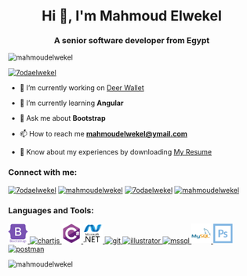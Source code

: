 <h1 align="center">Hi 👋, I'm Mahmoud Elwekel</h1>
<h3 align="center">A senior software developer from Egypt</h3>

<p align="left"> <img src="https://komarev.com/ghpvc/?username=mahmoudelwekel&label=Profile%20views&color=0e75b6&style=flat" alt="mahmoudelwekel" /> </p>

<p align="left"> <a href="https://twitter.com/7odaelwekel" target="blank"><img src="https://img.shields.io/twitter/follow/7odaelwekel?logo=twitter&style=for-the-badge" alt="7odaelwekel" /></a> </p>

- 🔭 I’m currently working on [Deer Wallet](https://deer.somee.com/)

- 🌱 I’m currently learning **Angular**

- 💬 Ask me about **Bootstrap**

- 📫 How to reach me **mahmoudelwekel@ymail.com**

- 📄 Know about my experiences by downloading [My Resume](https://www.mediafire.com/file/s91iirji52gvltd/Mahmoud_Nasr_Elwekel.pdf/file)

<h3 align="left">Connect with me:</h3>
<p align="left">
<a href="https://twitter.com/7odaelwekel" target="blank"><img align="center" src="https://raw.githubusercontent.com/rahuldkjain/github-profile-readme-generator/master/src/images/icons/Social/twitter.svg" alt="7odaelwekel" height="30" width="40" /></a>
<a href="https://linkedin.com/in/mahmoudelwekel" target="blank"><img align="center" src="https://raw.githubusercontent.com/rahuldkjain/github-profile-readme-generator/master/src/images/icons/Social/linked-in-alt.svg" alt="mahmoudelwekel" height="30" width="40" /></a>
<a href="https://fb.com/7odaelwekel" target="blank"><img align="center" src="https://raw.githubusercontent.com/rahuldkjain/github-profile-readme-generator/master/src/images/icons/Social/facebook.svg" alt="7odaelwekel" height="30" width="40" /></a>
<a href="https://instagram.com/mahmoudelwekel" target="blank"><img align="center" src="https://raw.githubusercontent.com/rahuldkjain/github-profile-readme-generator/master/src/images/icons/Social/instagram.svg" alt="mahmoudelwekel" height="30" width="40" /></a>
</p>

<h3 align="left">Languages and Tools:</h3>
<p align="left"> <a href="https://getbootstrap.com" target="_blank" rel="noreferrer"> <img src="https://raw.githubusercontent.com/devicons/devicon/master/icons/bootstrap/bootstrap-plain-wordmark.svg" alt="bootstrap" width="40" height="40"/> </a> <a href="https://www.chartjs.org" target="_blank" rel="noreferrer"> <img src="https://www.chartjs.org/media/logo-title.svg" alt="chartjs" width="40" height="40"/> </a> <a href="https://www.w3schools.com/cs/" target="_blank" rel="noreferrer"> <img src="https://raw.githubusercontent.com/devicons/devicon/master/icons/csharp/csharp-original.svg" alt="csharp" width="40" height="40"/> </a> <a href="https://dotnet.microsoft.com/" target="_blank" rel="noreferrer"> <img src="https://raw.githubusercontent.com/devicons/devicon/master/icons/dot-net/dot-net-original-wordmark.svg" alt="dotnet" width="40" height="40"/> </a> <a href="https://git-scm.com/" target="_blank" rel="noreferrer"> <img src="https://www.vectorlogo.zone/logos/git-scm/git-scm-icon.svg" alt="git" width="40" height="40"/> </a> <a href="https://www.adobe.com/in/products/illustrator.html" target="_blank" rel="noreferrer"> <img src="https://www.vectorlogo.zone/logos/adobe_illustrator/adobe_illustrator-icon.svg" alt="illustrator" width="40" height="40"/> </a> <a href="https://www.microsoft.com/en-us/sql-server" target="_blank" rel="noreferrer"> <img src="https://www.svgrepo.com/show/303229/microsoft-sql-server-logo.svg" alt="mssql" width="40" height="40"/> </a> <a href="https://www.mysql.com/" target="_blank" rel="noreferrer"> <img src="https://raw.githubusercontent.com/devicons/devicon/master/icons/mysql/mysql-original-wordmark.svg" alt="mysql" width="40" height="40"/> </a> <a href="https://www.photoshop.com/en" target="_blank" rel="noreferrer"> <img src="https://raw.githubusercontent.com/devicons/devicon/master/icons/photoshop/photoshop-line.svg" alt="photoshop" width="40" height="40"/> </a> <a href="https://postman.com" target="_blank" rel="noreferrer"> <img src="https://www.vectorlogo.zone/logos/getpostman/getpostman-icon.svg" alt="postman" width="40" height="40"/> </a> </p>

<p><img align="left" src="https://github-readme-stats.vercel.app/api/top-langs?username=mahmoudelwekel&show_icons=true&locale=en&layout=compact" alt="mahmoudelwekel" /></p>

